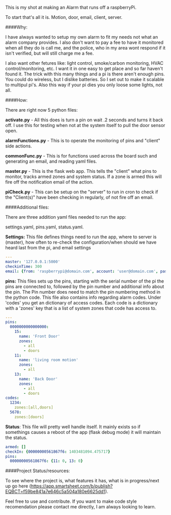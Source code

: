 This is my shot at making an Alarm that runs off a raspberryPi.

To start that's all it is.  Motion, door, email, client, server.

####Why:

I have always wanted to setup my own alarm to fit my needs not what an alarm company provides.  I also don't want to pay a fee to have it monitored when all they do is call me, and the police, who in my area wont respond if it isn't verified, but will still charge me a fee.

I also want other fetures like: light control, smoke/carbon monitoring, HVAC control/monitoring, etc.  I want it in one easy to get place and so far haven't found it.  The trick with this many things and a pi is there aren't enough pins.  You could do wireless, but I dislike batteries.  So I set out to make it scalable to multipul pi's.  Also this way if your pi dies you only loose some lights, not all.

####How:

There are right now 5 python files:

**activate.py** - All this does is turn a pin on wait .2 seconds and turns it back off.  I use this for testing when not at the system itself to pull the door sensor open.

**alarmFunctions.py** - This is to operate the monitoring of pins and "client" side actions.

**commonFunc.py** - This is for functions used across the board such and generating an email, and reading yaml files.

**master.py** - This is the flask web app.  This tells the "client" what pins to monitor, tracks armed zones and system status. If a zone is armed this will fire off the notification email of the action.

**piCheck.py** - This can be setup on the "server" to run in cron to check if the "Client(s)" have been checking in regularly, of not fire off an email.


####Additional files:

There are three addition yaml files needed to run the app:

settings.yaml, pins.yaml, status.yaml.

**Settings:**  This file defines things need to run the app, where to server is (master), how often to re-check the configuration/when should we have heard last from the pi, and email settings
```yaml
---
master: '127.0.0.1:5000'
checkinTime: 300
email: {from: 'raspberrypi@domain.com', account: 'user@domain.com', pass: 'pass123', server: 'smtp.domain.com', subject: 'Message From Alarm', to: 'heyyou@domain.com'}
```
**pins:**  This files sets up the pins, starting with the serial number of the pi the pins are connected to, followed by the pin number and additional info about the pin.  The Pin number does need to match the pin numbering method in the python code. This file also contains info regarding alarm codes. Under 'codes' you get an dictionary of access codes.  Each code is a dictionary with a 'zones' key that is a list of system zones that code has access to.

```yaml
---
pins:
  0000000000000000:
    15:
      name: 'Front Door' 
      zones:
        - all
        - doors
    11:
      name: 'living room motion'
      zones:
        - all
    13:
      name: 'Back Door'
      zones:
        - all
        - doors
codes:
  1234:
    zones:[all,doors]
  5678:
    zones:[doors]
```
**Status**: This file will pretty well handle itself.  It mainly exists so if somethings causes a reboot of the app (flask debug mode) it will maintain the status.

```yaml
armed: []
checkIn: {00000000561867f6: 1403481094.475717}
pins:
  00000000561867f6: {11: 0, 13: 0}
```


####Project Status/resources:

To see where the project is, what features it has, what is in progress/next up go here (https://app.smartsheet.com/b/publish?EQBCT=f59be841a7e646c5a504a180e6625dd1).

Feel free to use and contribute.  If you want to make code style recomendation please contact me directly, I am always looking to learn.

